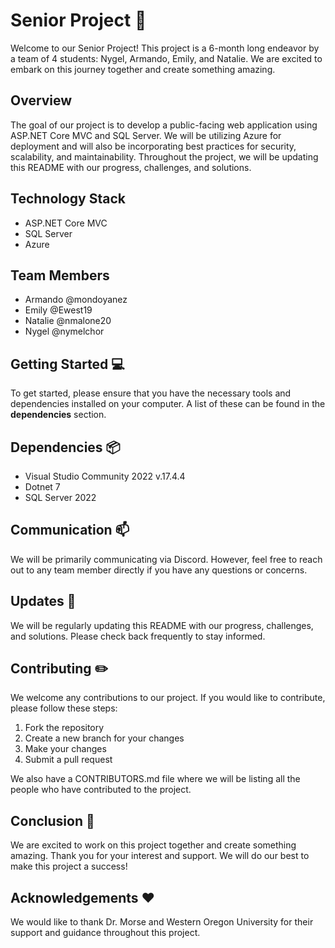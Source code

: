 # Senior Project :rocket:
Welcome to our Senior Project! This project is a 6-month long endeavor by a team of 4 students: Nygel, Armando, Emily, and Natalie. We are excited to embark on this journey together and create something amazing.

## Overview
The goal of our project is to develop a public-facing web application using ASP.NET Core MVC and SQL Server. We will be utilizing Azure for deployment and will also be incorporating best practices for security, scalability, and maintainability. Throughout the project, we will be updating this README with our progress, challenges, and solutions.

## Technology Stack
- ASP.NET Core MVC
- SQL Server
- Azure

## Team Members
- Armando @mondoyanez
- Emily @Ewest19
- Natalie @nmalone20
- Nygel @nymelchor

## Getting Started :computer:
To get started, please ensure that you have the necessary tools and dependencies installed on your computer. A list of these can be found in the **dependencies** section.

## Dependencies :package:
- Visual Studio Community 2022 v.17.4.4
- Dotnet 7
- SQL Server 2022

## Communication :mailbox:
We will be primarily communicating via Discord. However, feel free to reach out to any team member directly if you have any questions or concerns.

## Updates :construction:
We will be regularly updating this README with our progress, challenges, and solutions. Please check back frequently to stay informed.

## Contributing :pencil2:
We welcome any contributions to our project. If you would like to contribute, please follow these steps:

1. Fork the repository
2. Create a new branch for your changes
3. Make your changes
4. Submit a pull request

We also have a CONTRIBUTORS.md file where we will be listing all the people who have contributed to the project.

## Conclusion :tada:
We are excited to work on this project together and create something amazing. Thank you for your interest and support. We will do our best to make this project a success!

## Acknowledgements :heart:
We would like to thank Dr. Morse and Western Oregon University for their support and guidance throughout this project.